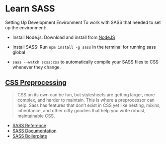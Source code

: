 # Learn SASS

Setting Up Development Environment
To work with SASS that needed to set up the environment:

- Install Node.js: Download and install from [NodeJS](https://nodejs.org/en)
- Install SASS: Run `npm install -g sass` in the terminal for running sass global

- `sass --watch scss:css` to automatically compile your SASS files to CSS whenever they change.

## [CSS Preprocessing](https://sass-lang.com/guide/#preprocessing)

>CSS on its own can be fun, but stylesheets are getting larger, more complex, and harder to maintain. This is where a preprocessor can help. Sass has features that don’t exist in CSS yet like nesting, mixins, inheritance, and other nifty goodies that help you write robust, maintainable CSS.

- [SASS Reference](https://sass-lang.com/guide/)
- [SASS Documentation](https://sass-lang.com/documentation/)
- [SASS Boilerplate](https://github.com/KittyGiraudel/sass-boilerplate)
